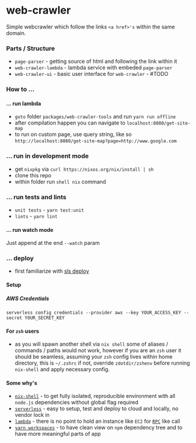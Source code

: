 # web-crawler

Simple webcrawler which follow the links `<a href>'s` within the same domain.

### Parts / Structure
- `page-parser` - getting source of html and following the link within it
- `web-crawler-lambda` - lambda service with embeded `page-parser`
- `web-crawler-ui` - basic user interface for `web-crawler` - #TODO

### How to ...

#### ... run lambda
* `goto` folder `packages/web-crawler-tools` and run `yarn run offline`
* after compilation happen you can navigate to `localhost:8080/get-site-map`
* to run on custom page, use query string, like so `http://localhost:8080/get-site-map?page=http://www.google.com`

### ... run in development mode
* get `nixpkg` via `curl https://nixos.org/nix/install | sh`
* clone this repo
* within folder run `shell nix` command

### ... run tests and lints
* `unit tests` - `yarn test:unit`
* `lints` - `yarn lint`

#### ... run  watch mode
Just append at the end `--watch` param

### ... deploy
* first familiarize with [sls deploy](https://serverless.com/framework/docs/providers/aws/guide/deploying/)

#### Setup

##### AWS Credentials
```  
serverless config credentials --provider aws --key YOUR_ACCESS_KEY --secret YOUR_SECRET_KEY
```

#### For `zsh` users
* as you will spawn another shell via `nix shell` some of aliases / commands / paths would not work, however if you are an `zsh` user it should be seamless, assuming your `zsh` config lives within home directory, this is `~/.zshrc` if not, override `zdotdir/zshenv` before running `nix-shell` and apply necessary config.

#### Some why's
* [`nix-shell`](https://nixos.org/nixos/nix-pills/developing-with-nix-shell.html) - to get fully isolated, reproducible environment with all `node.js` dependencies without global flag required
* [`serverless`](https://serverless.com/) - easy to setup, test and deploy to cloud and locally, no vendor lock in
* [`lambda`](https://aws.amazon.com/lambda/) - there is no point to hold an instance like `EC2` for [`RPC`](https://en.wikipedia.org/wiki/Remote_procedure_call) like call
* [`yarn workspaces`](https://yarnpkg.com/lang/en/docs/workspaces/) - to have clean view on `npm` dependency tree and to have more meaningful parts of app